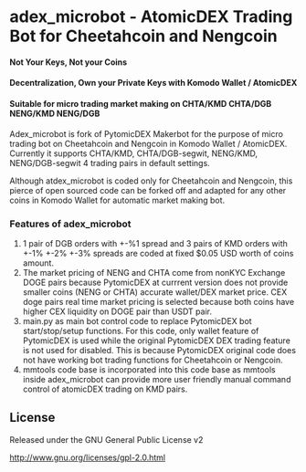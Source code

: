 
# adex_microbot - AtomicDEX Trading Bot for Cheetahcoin and Nengcoin
#### Not Your Keys, Not your Coins
#### Decentralization, Own your Private Keys with Komodo Wallet / AtomicDEX
#### Suitable for micro trading market making on CHTA/KMD CHTA/DGB NENG/KMD NENG/DGB

Adex_microbot is fork of PytomicDEX Makerbot for the purpose of micro trading bot on Cheetahcoin and Nengcoin in Komodo Wallet / AtomicDEX.
Currently it supports CHTA/KMD, CHTA/DGB-segwit, NENG/KMD, NENG/DGB-segwit 4 trading pairs in default settings.

Although atdex_microbot is coded only for Cheetahcoin and Nengcoin, this pierce of open sourced code can be forked off and adapted for any other
coins in Komodo Wallet for automatic market making bot.

### Features of adex_microbot

1. 1 pair of DGB orders with +-%1 spread and 3 pairs of KMD orders with +-1% +-2% +-3% spreads are coded at fixed $0.05 USD worth of coins amount.
2. The market pricing of NENG and CHTA come from nonKYC Exchange DOGE pairs because PytomicDEX at currrent version does not provide smaller coins (NENG or CHTA)
accurate wallet/DEX market price. CEX doge pairs real time market pricing is selected because both coins have higher CEX liquidity on DOGE pair than USDT pair.
3. main.py as main bot control code to replace PytomicDEX bot start/stop/setup functions. For this code, only wallet feature of PytomicDEX is used while the original PytomicDEX DEX trading feature is
not used for disabled.  This is because PytomicDEX original code does not have working bot trading functions for Cheetahcoin or Nengcoin.
4. mmtools code base is incorporated into this code base as mmtools inside adex_microbot can provide more user friendly manual command control of atomicDEX trading on KMD pairs.

License
-------
Released under the GNU General Public License v2

http://www.gnu.org/licenses/gpl-2.0.html
